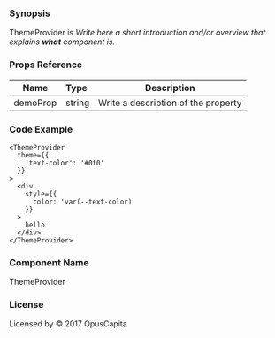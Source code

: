 ### Synopsis

ThemeProvider is 
*Write here a short introduction and/or overview that explains **what** component is.*

### Props Reference

| Name                           | Type                    | Description                                                 |
| ------------------------------ | :---------------------- | ----------------------------------------------------------- |
| demoProp                       | string                  | Write a description of the property                         |

### Code Example

```
<ThemeProvider
  theme={{
    'text-color': '#0f0'
  }}
>
  <div
    style={{ 
      color: 'var(--text-color)' 
    }}
  >
    hello
  </div>
</ThemeProvider>
```

### Component Name

ThemeProvider

### License

Licensed by © 2017 OpusCapita

